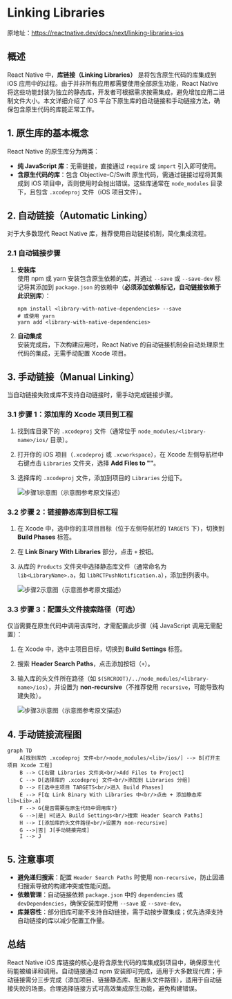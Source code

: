 # Linking Libraries

原地址：<https://reactnative.dev/docs/next/linking-libraries-ios>

## 概述

React Native 中，**库链接（Linking Libraries）** 是将包含原生代码的库集成到 iOS 应用中的过程。由于并非所有应用都需要使用全部原生功能，React Native 将这些功能封装为独立的静态库，开发者可根据需求按需集成，避免增加应用二进制文件大小。本文详细介绍了 iOS 平台下原生库的自动链接和手动链接方法，确保包含原生代码的库能正常工作。

## 1. 原生库的基本概念

React Native 的原生库分为两类：

- **纯 JavaScript 库**：无需链接，直接通过 `require` 或 `import` 引入即可使用。
- **含原生代码的库**：包含 Objective-C/Swift 原生代码，需通过链接过程将其集成到 iOS 项目中，否则使用时会抛出错误。这些库通常在 `node_modules` 目录下，且包含 `.xcodeproj` 文件（iOS 项目文件）。

## 2. 自动链接（Automatic Linking）

对于大多数现代 React Native 库，推荐使用自动链接机制，简化集成流程。

### 2.1 自动链接步骤

1. **安装库**  
   使用 npm 或 yarn 安装包含原生依赖的库，并通过 `--save` 或 `--save-dev` 标记将其添加到 `package.json` 的依赖中（**必须添加依赖标记，自动链接依赖于此识别库**）：  

   ```shell
   npm install <library-with-native-dependencies> --save
   # 或使用 yarn
   yarn add <library-with-native-dependencies>
   ```

2. **自动集成**  
   安装完成后，下次构建应用时，React Native 的自动链接机制会自动处理原生代码的集成，无需手动配置 Xcode 项目。

## 3. 手动链接（Manual Linking）

当自动链接失败或库不支持自动链接时，需手动完成链接步骤。

### 3.1 步骤 1：添加库的 Xcode 项目到工程

1. 找到库目录下的 `.xcodeproj` 文件（通常位于 `node_modules/<library-name>/ios/` 目录）。  
2. 打开你的 iOS 项目（`.xcodeproj` 或 `.xcworkspace`），在 Xcode 左侧导航栏中右键点击 `Libraries` 文件夹，选择 **Add Files to "<ProjectName>"**。  
3. 选择库的 `.xcodeproj` 文件，添加到项目的 `Libraries` 分组下。  

   ![步骤1示意图](https://reactnative.dev/docs/assets/linking-libraries-ios-step1.png)（示意图参考原文描述）

### 3.2 步骤 2：链接静态库到目标工程

1. 在 Xcode 中，选中你的主项目目标（位于左侧导航栏的 `TARGETS` 下），切换到 **Build Phases** 标签。  
2. 在 **Link Binary With Libraries** 部分，点击 `+` 按钮。  
3. 从库的 `Products` 文件夹中选择静态库文件（通常命名为 `lib<LibraryName>.a`，如 `libRCTPushNotification.a`），添加到列表中。  

   ![步骤2示意图](https://reactnative.dev/docs/assets/linking-libraries-ios-step2.png)（示意图参考原文描述）

### 3.3 步骤 3：配置头文件搜索路径（可选）

仅当需要在原生代码中调用该库时，才需配置此步骤（纯 JavaScript 调用无需配置）：  

1. 在 Xcode 中，选中主项目目标，切换到 **Build Settings** 标签。  
2. 搜索 **Header Search Paths**，点击添加按钮（`+`）。  
3. 输入库的头文件所在路径（如 `$(SRCROOT)/../node_modules/<library-name>/ios`），并设置为 **non-recursive**（不推荐使用 `recursive`，可能导致构建失败）。  

   ![步骤3示意图](https://reactnative.dev/docs/assets/linking-libraries-ios-step3.png)（示意图参考原文描述）

## 4. 手动链接流程图

```mermaid
graph TD
    A[找到库的 .xcodeproj 文件<br/>node_modules/<lib>/ios/] --> B[打开主项目 Xcode 工程]
    B --> C[右键 Libraries 文件夹<br/>Add Files to Project]
    C --> D[选择库的 .xcodeproj 文件<br/>添加到 Libraries 分组]
    D --> E[选中主项目 TARGETS<br/>进入 Build Phases]
    E --> F[在 Link Binary With Libraries 中<br/>点击 + 添加静态库 lib<Lib>.a]
    F --> G{是否需要在原生代码中调用库?}
    G -->|是| H[进入 Build Settings<br/>搜索 Header Search Paths]
    H --> I[添加库的头文件路径<br/>设置为 non-recursive]
    G -->|否| J[手动链接完成]
    I --> J
```

## 5. 注意事项

- **避免递归搜索**：配置 `Header Search Paths` 时使用 `non-recursive`，防止因递归搜索导致的构建冲突或性能问题。  
- **依赖管理**：自动链接依赖 `package.json` 中的 `dependencies` 或 `devDependencies`，确保安装库时使用 `--save` 或 `--save-dev`。  
- **库兼容性**：部分旧库可能不支持自动链接，需手动按步骤集成；优先选择支持自动链接的库以减少配置工作量。  

## 总结

React Native iOS 库链接的核心是将含原生代码的库集成到项目中，确保原生代码能被编译和调用。自动链接通过 npm 安装即可完成，适用于大多数现代库；手动链接需分三步完成（添加项目、链接静态库、配置头文件路径），适用于自动链接失败的场景。合理选择链接方式可高效集成原生功能，避免构建错误。
